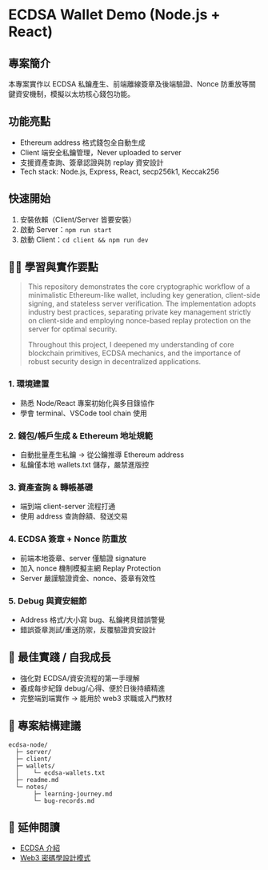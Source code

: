 # ECDSA Wallet Demo (Node.js + React)

## 專案簡介
本專案實作以 ECDSA 私鑰產生、前端離線簽章及後端驗證、Nonce 防重放等關鍵資安機制，模擬以太坊核心錢包功能。

## 功能亮點
- Ethereum address 格式錢包全自動生成
- Client 端安全私鑰管理，Never uploaded to server
- 支援資產查詢、簽章認證與防 replay 資安設計
- Tech stack: Node.js, Express, React, secp256k1, Keccak256

## 快速開始
1. 安裝依賴（Client/Server 皆要安裝）
2. 啟動 Server：`npm run start`  
3. 啟動 Client：`cd client && npm run dev`

## 🧑‍💻 學習與實作要點

> This repository demonstrates the core cryptographic workflow of a minimalistic Ethereum-like wallet, including key generation, client-side signing, and stateless server verification. The implementation adopts industry best practices, separating private key management strictly on client-side and employing nonce-based replay protection on the server for optimal security.  
> 
> Throughout this project, I deepened my understanding of core blockchain primitives, ECDSA mechanics, and the importance of robust security design in decentralized applications.

### 1. 環境建置
- 熟悉 Node/React 專案初始化與多目錄協作
- 學會 terminal、VSCode tool chain 使用

### 2. 錢包/帳戶生成 & Ethereum 地址規範
- 自動批量產生私鑰 → 從公鑰推導 Ethereum address
- 私鑰僅本地 wallets.txt 儲存，嚴禁進版控

### 3. 資產查詢 & 轉帳基礎
- 端到端 client-server 流程打通
- 使用 address 查詢餘額、發送交易

### 4. ECDSA 簽章 + Nonce 防重放
- 前端本地簽章、server 僅驗證 signature
- 加入 nonce 機制模擬主網 Replay Protection
- Server 嚴謹驗證資金、nonce、簽章有效性

### 5. Debug 與資安細節
- Address 格式/大小寫 bug、私鑰拷貝錯誤警覺
- 錯誤簽章測試/重送防禦，反覆驗證資安設計

## 🦾 最佳實踐 / 自我成長

- 強化對 ECDSA/資安流程的第一手理解
- 養成每步紀錄 debug/心得、便於日後持續精進
- 完整端到端實作 → 能用於 web3 求職或入門教材

## 📁 專案結構建議

```
ecdsa-node/
  ├─ server/
  ├─ client/
  ├─ wallets/
  │    └─ ecdsa-wallets.txt
  ├─ readme.md
  └─ notes/
       ├─ learning-journey.md
       └─ bug-records.md
```

## 📖 延伸閱讀  
- [ECDSA 介紹](https://blog.cloudflare.com/ecdsa-the-digital-signature-algorithm-of-a-better-internet/)
- [Web3 密碼學設計模式](https://arxiv.org/pdf/2311.18057.pdf)

